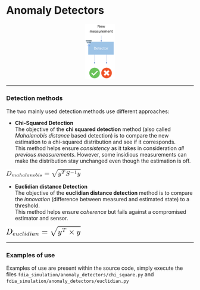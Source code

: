 # Anomaly Detectors

<p align="center">
  <img src="../../images/detector.png" width="80">
</p>

---

### Detection methods

The two mainly used detection methods use different approaches:
* **Chi-Squared Detection**  
The objective of the **chi squared detection** method (also called
 *Mahalanobis distance* based detection) is to compare the new estimation
to a chi-squared distribution and see if it corresponds.   
This method helps ensure *consistency* as it takes in consideration *all previous measurements*. However, some insidious measurements can make
the distribution stay unchanged even though the estimation is off.

<img src="../../images/d_mah.png" width="200">


* **Euclidian distance Detection**  
The objective of the **euclidian distance detection** method is to
compare the *innovation* (difference between measured and estimated
state) to a threshold.  
This method helps ensure *coherence* but fails against a compromised
estimator and sensor.

<img src="../../images/d_euc.png" width="200">

---

### Examples of use

Examples of use are present within the source code, simply execute
the files `fdia_simulation/anomaly_detectors/chi_square.py` and
`fdia_simulation/anomaly_detectors/euclidian.py`
